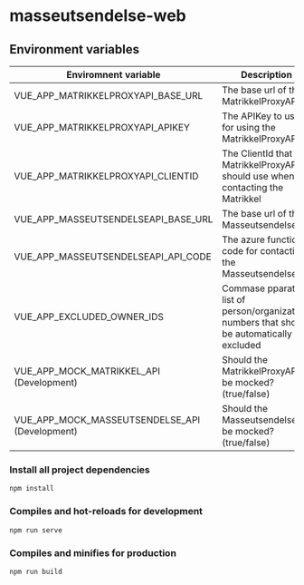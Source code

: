 # masseutsendelse-web

## Environment variables
| Enviromnent variable | Description |
|---|---|
| VUE_APP_MATRIKKELPROXYAPI_BASE_URL | The base url of the MatrikkelProxyAPI |
| VUE_APP_MATRIKKELPROXYAPI_APIKEY | The APIKey to use for using the MatrikkelProxyAPI |
| VUE_APP_MATRIKKELPROXYAPI_CLIENTID | The ClientId that the MatrikkelProxyAPI should use when contacting the Matrikkel |
| VUE_APP_MASSEUTSENDELSEAPI_BASE_URL | The base url of the MasseutsendelseAPI |
| VUE_APP_MASSEUTSENDELSEAPI_API_CODE | The azure function code for contacting the MasseutsendelseAPI |
| VUE_APP_EXCLUDED_OWNER_IDS | Commase pparated list of person/organization numbers that should be automatically excluded |
| VUE_APP_MOCK_MATRIKKEL_API (Development) | Should the MatrikkelProxyAPI be mocked? (true/false) |
| VUE_APP_MOCK_MASSEUTSENDELSE_API (Development) | Should the MasseutsendelseAPI be mocked? (true/false) |

### Install all project dependencies
```
npm install
```

### Compiles and hot-reloads for development
```
npm run serve
```

### Compiles and minifies for production
```
npm run build
```